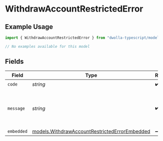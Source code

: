 # WithdrawAccountRestrictedError

## Example Usage

```typescript
import { WithdrawAccountRestrictedError } from "dwolla-typescript/models/errors";

// No examples available for this model
```

## Fields

| Field                                                                                                   | Type                                                                                                    | Required                                                                                                | Description                                                                                             | Example                                                                                                 |
| ------------------------------------------------------------------------------------------------------- | ------------------------------------------------------------------------------------------------------- | ------------------------------------------------------------------------------------------------------- | ------------------------------------------------------------------------------------------------------- | ------------------------------------------------------------------------------------------------------- |
| `code`                                                                                                  | *string*                                                                                                | :heavy_check_mark:                                                                                      | N/A                                                                                                     | ValidationError                                                                                         |
| `message`                                                                                               | *string*                                                                                                | :heavy_check_mark:                                                                                      | N/A                                                                                                     | Validation error(s) present. See embedded errors list for more details.                                 |
| `embedded`                                                                                              | [models.WithdrawAccountRestrictedErrorEmbedded](../../models/withdrawaccountrestrictederrorembedded.md) | :heavy_minus_sign:                                                                                      | N/A                                                                                                     |                                                                                                         |